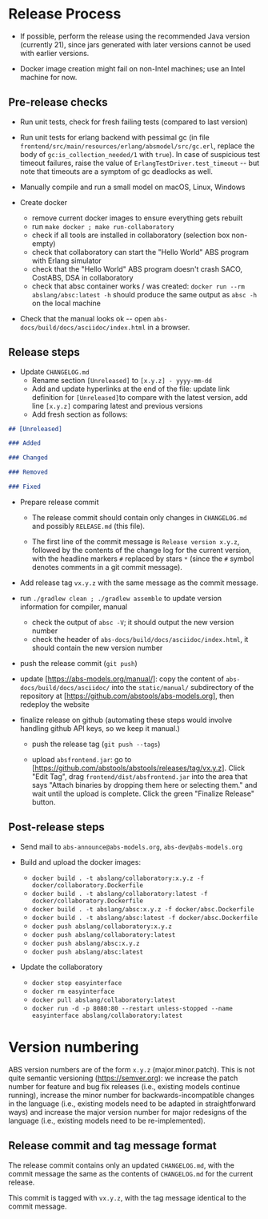 # Release Process

- If possible, perform the release using the recommended Java version
  (currently 21), since jars generated with later versions cannot be
  used with earlier versions.

- Docker image creation might fail on non-Intel machines; use an Intel
  machine for now.

## Pre-release checks

- Run unit tests, check for fresh failing tests (compared to last
  version)

- Run unit tests for erlang backend with pessimal gc (in file
  `frontend/src/main/resources/erlang/absmodel/src/gc.erl`, replace
  the body of `gc:is_collection_needed/1` with `true`).  In case of
  suspicious test timeout failures, raise the value of
  `ErlangTestDriver.test_timeout` -- but note that timeouts are a
  symptom of gc deadlocks as well.

- Manually compile and run a small model on macOS, Linux, Windows


- Create docker
  - remove current docker images to ensure everything gets rebuilt
  - run `make docker ; make run-collaboratory`
  - check if all tools are installed in collaboratory (selection box
    non-empty)
  - check that collaboratory can start the "Hello World" ABS program
    with Erlang simulator
  - check that the "Hello World" ABS program doesn't crash SACO,
    CostABS, DSA in collaboratory
  - check that absc container works / was created: `docker run --rm
    abslang/absc:latest -h` should produce the same output as `absc
    -h` on the local machine

- Check that the manual looks ok -- open
  `abs-docs/build/docs/asciidoc/index.html` in a browser.

## Release steps

- Update `CHANGELOG.md`
  - Rename section `[Unreleased]` to `[x.y.z] - yyyy-mm-dd`
  - Add and update hyperlinks at the end of the file: update link
    definition for `[Unreleased]`to compare with the latest version,
    add line `[x.y.z]` comparing latest and previous versions
  - Add fresh section as follows:

```md
## [Unreleased]

### Added

### Changed

### Removed

### Fixed

```

- Prepare release commit

  - The release commit should contain only changes in `CHANGELOG.md`
    and possibly `RELEASE.md` (this file).

  - The first line of the commit message is `Release version x.y.z`,
    followed by the contents of the change log for the current
    version, with the headline markers `#` replaced by stars `*`
    (since the `#` symbol denotes comments in a git commit message).

- Add release tag `vx.y.z` with the same message as the commit
  message.

- run `./gradlew clean ; ./gradlew assemble` to update version
  information for compiler, manual
  
  - check the output of `absc -V`; it should output the new version
    number
  - check the header of `abs-docs/build/docs/asciidoc/index.html`, it
    should contain the new version number

- push the release commit (`git push`)

- update [https://abs-models.org/manual/]: copy the content of
  `abs-docs/build/docs/asciidoc/` into the `static/manual/`
  subdirectory of the repository at
  [https://github.com/abstools/abs-models.org], then redeploy the
  website

- finalize release on github (automating these steps would involve
  handling github API keys, so we keep it manual.)

  - push the release tag (`git push --tags`)

  - upload `absfrontend.jar`: go to
    [https://github.com/abstools/abstools/releases/tag/vx.y.z].  Click
    "Edit Tag", drag `frontend/dist/absfrontend.jar` into the area
    that says "Attach binaries by dropping them here or selecting
    them." and wait until the upload is complete.  Click the green
    "Finalize Release" button.

## Post-release steps

- Send mail to `abs-announce@abs-models.org`, `abs-dev@abs-models.org`

- Build and upload the docker images:
  - `docker build . -t abslang/collaboratory:x.y.z -f docker/collaboratory.Dockerfile`
  - `docker build . -t abslang/collaboratory:latest -f docker/collaboratory.Dockerfile`
  - `docker build . -t abslang/absc:x.y.z -f docker/absc.Dockerfile`
  - `docker build . -t abslang/absc:latest -f docker/absc.Dockerfile`
  - `docker push abslang/collaboratory:x.y.z`
  - `docker push abslang/collaboratory:latest`
  - `docker push abslang/absc:x.y.z`
  - `docker push abslang/absc:latest`

- Update the collaboratory

  - `docker stop easyinterface`
  - `docker rm easyinterface`
  - `docker pull abslang/collaboratory:latest`
  - `docker run -d -p 8080:80 --restart unless-stopped --name easyinterface abslang/collaboratory:latest`

# Version numbering

ABS version numbers are of the form `x.y.z` (major.minor.patch).  This
is not quite semantic versioning (https://semver.org): we increase the
patch number for feature and bug fix releases (i.e., existing models
continue running), increase the minor number for
backwards-incompatible changes in the language (i.e., existing models
need to be adapted in straightforward ways) and increase the major
version number for major redesigns of the language (i.e., existing
models need to be re-implemented).

## Release commit and tag message format

The release commit contains only an updated `CHANGELOG.md`, with the
commit message the same as the contents of `CHANGELOG.md` for the
current release.

This commit is tagged with `vx.y.z`, with the tag message identical to
the commit message.
